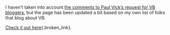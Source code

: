 I haven&#8217;t taken into account [the comments to Paul Vick&#8217;s request for VB bloggers](http://www.panopticoncentral.net/archive/2004/06/01/1123.aspx), but the page has been updated a bit based on my own list of folks that blog about VB.

[Check it out here](http://msdn.microsoft.com/vbasic/community/blogs/default.aspx){.broken_link}.